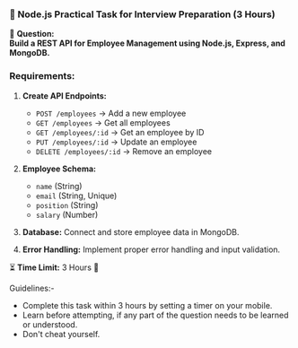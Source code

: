 ### **🚀 Node.js Practical Task for Interview Preparation (3 Hours)**  

📌 **Question:**  
**Build a REST API for Employee Management using Node.js, Express, and MongoDB.**  

### **Requirements:**  
1. **Create API Endpoints:**  
   - `POST /employees` → Add a new employee  
   - `GET /employees` → Get all employees  
   - `GET /employees/:id` → Get an employee by ID  
   - `PUT /employees/:id` → Update an employee  
   - `DELETE /employees/:id` → Remove an employee  

2. **Employee Schema:**  
   - `name` (String)  
   - `email` (String, Unique)  
   - `position` (String)  
   - `salary` (Number)  

3. **Database:** Connect and store employee data in MongoDB.  

4. **Error Handling:** Implement proper error handling and input validation.  

⏳ **Time Limit:** 3 Hours 🚀

Guidelines:-
- Complete this task within 3 hours by setting a timer on your mobile.
- Learn before attempting, if any part of the question needs to be learned or understood.
- Don't cheat yourself.
